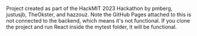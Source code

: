 Project created as part of the HackMIT 2023 Hackathon by pmberg, justusjb, TheOkster, and hazzouz.
Note the GitHub Pages attached to this is not connected to the backend, which means it's not functional.
If you clone the project and run React inside the mytest folder, it will be functional.
